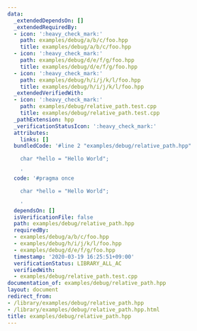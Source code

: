 ```yaml
---
data:
  _extendedDependsOn: []
  _extendedRequiredBy:
  - icon: ':heavy_check_mark:'
    path: examples/debug/a/b/c/foo.hpp
    title: examples/debug/a/b/c/foo.hpp
  - icon: ':heavy_check_mark:'
    path: examples/debug/d/e/f/g/foo.hpp
    title: examples/debug/d/e/f/g/foo.hpp
  - icon: ':heavy_check_mark:'
    path: examples/debug/h/i/j/k/l/foo.hpp
    title: examples/debug/h/i/j/k/l/foo.hpp
  _extendedVerifiedWith:
  - icon: ':heavy_check_mark:'
    path: examples/debug/relative_path.test.cpp
    title: examples/debug/relative_path.test.cpp
  _pathExtension: hpp
  _verificationStatusIcon: ':heavy_check_mark:'
  attributes:
    links: []
  bundledCode: '#line 2 "examples/debug/relative_path.hpp"

    char *hello = "Hello World";

    '
  code: '#pragma once

    char *hello = "Hello World";

    '
  dependsOn: []
  isVerificationFile: false
  path: examples/debug/relative_path.hpp
  requiredBy:
  - examples/debug/a/b/c/foo.hpp
  - examples/debug/h/i/j/k/l/foo.hpp
  - examples/debug/d/e/f/g/foo.hpp
  timestamp: '2020-03-19 16:25:51+09:00'
  verificationStatus: LIBRARY_ALL_AC
  verifiedWith:
  - examples/debug/relative_path.test.cpp
documentation_of: examples/debug/relative_path.hpp
layout: document
redirect_from:
- /library/examples/debug/relative_path.hpp
- /library/examples/debug/relative_path.hpp.html
title: examples/debug/relative_path.hpp
---
```

